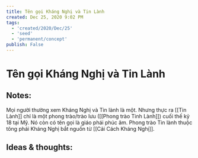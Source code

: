 ```yaml
---
title: Tên gọi Kháng Nghị và Tin Lành
created: Dec 25, 2020 9:02 PM
tags:
  - 'created/2020/Dec/25'
  - 'seed'
  - 'permanent/concept'
publish: False
---
```

# Tên gọi Kháng Nghị và Tin Lành

## Notes:
Mọi người thường xem Kháng Nghị và Tin lành là một. Nhưng thực ra [[Tin Lành]] chỉ là một phong trào/trào lưu ([[Phong trào Tinh Lành]]) cuối thế kỷ 18 tại Mỹ. Nó còn có tên gọi là giáo phái phúc âm. Phong trào Tin lành thuộc tông phái Kháng Nghị bắt nguồn từ [[Cải Cách Kháng Nghị]].

## Ideas & thoughts:
